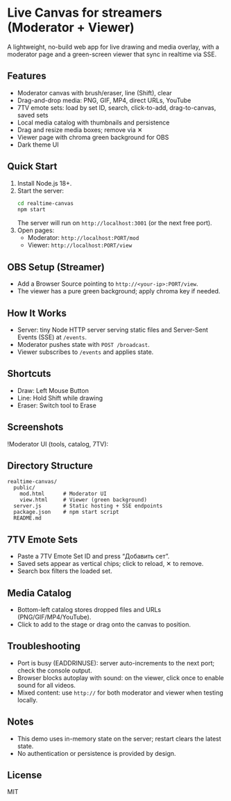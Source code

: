 # Live Canvas for streamers (Moderator + Viewer)

A lightweight, no-build web app for live drawing and media overlay, with a moderator page and a green-screen viewer that sync in realtime via SSE.

## Features
- Moderator canvas with brush/eraser, line (Shift), clear
- Drag-and-drop media: PNG, GIF, MP4, direct URLs, YouTube
- 7TV emote sets: load by set ID, search, click-to-add, drag-to-canvas, saved sets
- Local media catalog with thumbnails and persistence
- Drag and resize media boxes; remove via ✕
- Viewer page with chroma green background for OBS
- Dark theme UI

## Quick Start
1. Install Node.js 18+.
2. Start the server:
   ```bash
   cd realtime-canvas
   npm start
   ```
   The server will run on `http://localhost:3001` (or the next free port).
3. Open pages:
   - Moderator: `http://localhost:PORT/mod`
   - Viewer: `http://localhost:PORT/view`

## OBS Setup (Streamer)
- Add a Browser Source pointing to `http://<your-ip>:PORT/view`.
- The viewer has a pure green background; apply chroma key if needed.

## How It Works
- Server: tiny Node HTTP server serving static files and Server-Sent Events (SSE) at `/events`.
- Moderator pushes state with `POST /broadcast`.
- Viewer subscribes to `/events` and applies state.

## Shortcuts
- Draw: Left Mouse Button
- Line: Hold Shift while drawing
- Eraser: Switch tool to Erase

## Screenshots


 !Moderator UI (tools, catalog, 7TV):


## Directory Structure
```
realtime-canvas/
  public/
    mod.html      # Moderator UI
    view.html     # Viewer (green background)
  server.js       # Static hosting + SSE endpoints
  package.json    # npm start script
  README.md
```

## 7TV Emote Sets
- Paste a 7TV Emote Set ID and press “Добавить сет”.
- Saved sets appear as vertical chips; click to reload, ✕ to remove.
- Search box filters the loaded set.

## Media Catalog
- Bottom-left catalog stores dropped files and URLs (PNG/GIF/MP4/YouTube).
- Click to add to the stage or drag onto the canvas to position.

## Troubleshooting
- Port is busy (EADDRINUSE): server auto-increments to the next port; check the console output.
- Browser blocks autoplay with sound: on the viewer, click once to enable sound for all videos.
- Mixed content: use `http://` for both moderator and viewer when testing locally.

## Notes
- This demo uses in-memory state on the server; restart clears the latest state.
- No authentication or persistence is provided by design.

## License
MIT
